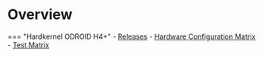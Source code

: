 # Overview

=== "Hardkernel ODROID H4+"
    - [Releases](../../variants/hardkernel_odroid_h4_plus/releases.md)
    - [Hardware Configuration Matrix](../../variants/hardkernel_odroid_h4_plus/hardware-matrix.md)
    - [Test Matrix](./test-matrix.md#hardkernel-odroid-h4-plus)
